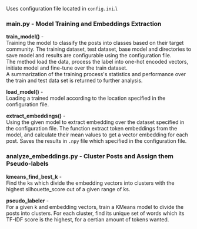 Uses configuration file located in `config.ini`.\
### main.py - Model Training and Embeddings Extraction
**train_model()** - \
Training the model to classify the posts into classes based on their target community. 
The training dataset, test dataset, base model and directories to save model and results are configurable using the 
configuration file.\
The method load the data, process the label into one-hot encoded vectors, initiate model and fine-tune over the train dataset.\
A summarization of the training process's statistics and performance over the train and test data set is returned to further analysis.

**load_model()** - \
Loading a trained model according to the location specified in the configuration file.

**extract_embeddings()** - \
Using the given model to extract embedding over the dataset specified in the configuration file. The function extract token 
embeddings from the model, and calculate their mean values to get a vector embedding for each post.
Saves the results in `.npy` file which specified in the configuration file.


### analyze_embeddings.py - Cluster Posts and Assign them Pseudo-labels 
**kmeans_find_best_k** -\
Find the ks which divide the embedding vectors into clusters with the highest
silhouette_score out of a given range of ks.

**pseudo_labeler** - \
For a given k and embedding vectors, train a KMeans model to divide the posts into clusters. For each cluster, find its
unique set of words which its TF-IDF score is the highest, for a certian amount of tokens wanted.

